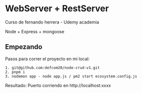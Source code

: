 # WebServer + RestServer

Curso de fernando herrera - Udemy academia

Node + Express + mongoose

## Empezando

Pasos para correr el proyecto en mi local:

```
1. git@github.com:defcom20/node-crud-v1.git
2. pnpm i
3. nodemon app - node app.js / pm2 start ecosystem.config.js
```

Resultado: Puerto corriendo en http://localhost:xxxx
